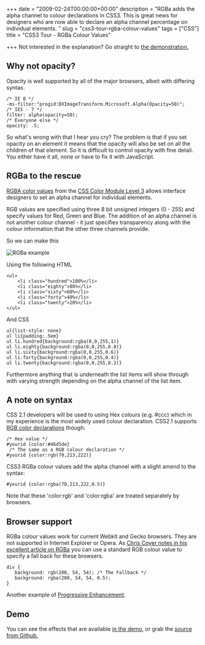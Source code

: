 +++
date = "2009-02-24T00:00:00+00:00"
description = "RGBa adds the alpha channel to colour declarations in CSS3. This is great news for designers who are now able to declare an alpha channel percentage on individual elements. "
slug = "css3-tour-rgba-colour-values"
tags = ["CSS"]
title = "CSS3 Tour - RGBa Colour Values"

+++
Not interested in the explanation? Go straight to [the demonstration.][1]

## Why not opacity?

Opacity is well supported by all of the major browsers, albeit with differing syntax.  

    /* IE 8 */
    -ms-filter:"progid:DXImageTransform.Microsoft.Alpha(Opacity=50)"; 
    /* IE5 - 7 */
    filter: alpha(opacity=50); 
    /* Everyone else */
    opacity: .5;

So what's wrong with that I hear you cry? The problem is that if you set opacity on an element it means that the opacity will also be set on all the children of that element. So it is difficult to control opacity with fine detail. You either have it all, none or have to fix it with JavaScript.

## RGBa to the rescue

[RGBA color values][2] from the [CSS Color Module Level 3][3] allows interface designers to set an alpha channel for individual elements. 

RGB values are specified using three 8 bit unsigned integers (0 - 255) and specify values for Red, Green and Blue. The addition of an alpha channel is not another colour channel - it just specifies transparency along with the colour information that the other three channels provide. 

So we can make this

![RGBa example][4] 

Using the following HTML 

    <ul>
        <li class="hundred">100%</li>
        <li class="eighty">80%</li>
        <li class="sixty">60%</li>
        <li class="forty">40%</li>
        <li class="twenty">20%</li>
    </ul>

And CSS 

    ul{list-style: none}
    ul li{padding:.5em}
    ul li.hundred{background:rgba(0,0,255,1)}
    ul li.eighty{background:rgba(0,0,255,0.8)}
    ul li.sixty{background:rgba(0,0,255,0.6)}
    ul li.forty{background:rgba(0,0,255,0.4)}
    ul li.twenty{background:rgba(0,0,255,0.2)}

Furthermore anything that is underneath the list items will show through with varying strength depending on the alpha channel of the list item. 

## A note on syntax

CSS 2.1 developers will be used to using Hex colours (e.g. #ccc) which in my experience is the most widely used colour declaration. CSS2.1 supports [RGB color declarations][5] though:  

    /* Hex value */
    #yourid {color:#46d5de}
     /* The same as a RGB colour declaration */
    #yourid {color:rgb(70,213,222)}

CSS3 RGBa colour values add the alpha channel with a slight amend to the syntax: 

    #yourid {color:rgba(70,213,222,0.5)} 

Note that these 'color:rgb' and 'color:rgba' are treated separately by browsers.

## Browser support

RGBa colour values work for current Webkit and Gecko browsers. They are not supported in Internet Explorer or Opera. As [Chris Coyer notes in his excellent article on RGBa][6] you can use a standard RGB colour value to specify a fall back for these browsers.  

    div {
       background: rgb(200, 54, 54); /* The Fallback */
       background: rgba(200, 54, 54, 0.5);
    }

Another example of [Progressive Enhancement][7].

## Demo

You can see the effects that are available [in the demo][1], or grab the [source from Github.][8]

 [1]: /examples/css3-rgba/
 [2]: http://www.w3.org/TR/css3-color/#rgba-color
 [3]: http://www.w3.org/TR/css3-color/
 [4]: /images/articles/rgba.png
 [5]: http://www.w3.org/TR/CSS21/syndata.html#color-units
 [6]: http://css-tricks.com/rgba-browser-support/
 [7]: http://en.wikipedia.org/wiki/Progressive_enhancement
 [8]: http://github.com/shapeshed/css3-rgba/tree/master
